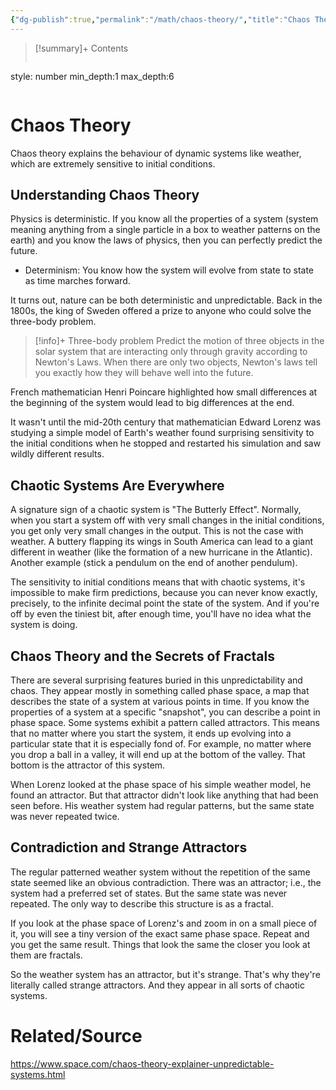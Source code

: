 ```yaml
---
{"dg-publish":true,"permalink":"/math/chaos-theory/","title":"Chaos Theory","tags":["math"]}
---
```



>[!summary]+ Contents
>```toc
style: number
min_depth:1
max_depth:6 
>```


# Chaos Theory
Chaos theory explains the behaviour of dynamic systems like weather, which are extremely sensitive to initial conditions.

## Understanding Chaos Theory
Physics is deterministic. If you know all the properties of a system (system meaning anything from a single particle in a box to weather patterns on the earth) and you know the laws of physics, then you can perfectly predict the future.
- Determinism: You know how the system will evolve from state to state as time marches forward.

It turns out, nature can be both deterministic and unpredictable.
Back in the 1800s, the king of Sweden offered a prize to anyone who could solve the three-body problem.

> [!info]+ Three-body problem
> Predict the motion of three objects in the solar system that are interacting only through gravity according to Newton's Laws. When there are only two objects, Newton's laws tell you exactly how they will behave well into the future.

French mathematician Henri Poincare highlighted how small differences at the beginning of the system would lead to big differences at the end. 

It wasn't until the mid-20th century that mathematician Edward Lorenz was studying a simple model of Earth's weather found surprising sensitivity to the initial conditions when he stopped and restarted his simulation and saw wildly different results. 

## Chaotic Systems Are Everywhere
A signature sign of a chaotic system is "The Butterly Effect". Normally, when you start a system off with very small changes in the initial conditions, you get only very small changes in the output. This is not the case with weather. A buttery flapping its wings in South America can lead to a giant different in weather (like the formation of a new hurricane in the Atlantic). Another example (stick a pendulum on the end of another pendulum). 

The sensitivity to initial conditions means that with chaotic systems, it's impossible to make firm predictions, because you can never know exactly, precisely, to the infinite decimal point the state of the system. And if you're off by even the tiniest bit, after enough time, you'll have no idea what the system is doing.

## Chaos Theory and the Secrets of Fractals
There are several surprising features buried in this unpredictability and chaos. They appear mostly in something called phase space, a map that describes the state of a system at various points in time. If you know the properties of a system at a specific "snapshot", you can describe a point in phase space. Some systems exhibit a pattern called attractors. This means that no matter where you start the system, it ends up evolving into a particular state that it is especially fond of. For example, no matter where you drop a ball in a valley, it will end up at the bottom of the valley. That bottom is the attractor of this system.

When Lorenz looked at the phase space of his simple weather model, he found an attractor. But that attractor didn't look like anything that had been seen before. His weather system had regular patterns, but the same state was never repeated twice. 

## Contradiction and Strange Attractors
The regular patterned weather system without the repetition of the same state seemed like an obvious contradiction. There was an attractor; i.e., the system had a preferred set of states. But the same state was never repeated. The only way to describe this structure is as a fractal. 

If you look at the phase space of Lorenz's and zoom in on a small piece of it, you will see a tiny version of the exact same phase space. Repeat and you get the same result. Things that look the same the closer you look at them are fractals. 

So the weather system has an attractor, but it's strange. That's why they're literally called strange attractors. And they appear in all sorts of chaotic systems.








# Related/Source
https://www.space.com/chaos-theory-explainer-unpredictable-systems.html